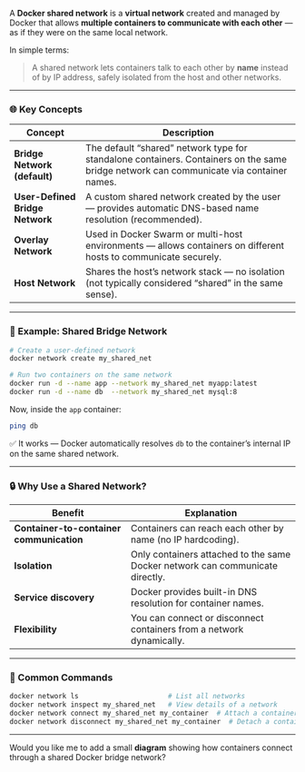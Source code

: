 A **Docker shared network** is a **virtual network** created and managed by Docker that allows **multiple containers to communicate with each other** — as if they were on the same local network.

In simple terms:

> A shared network lets containers talk to each other by **name** instead of by IP address, safely isolated from the host and other networks.

---

### 🌐 Key Concepts

| Concept                         | Description                                                                                                                             |
| ------------------------------- | --------------------------------------------------------------------------------------------------------------------------------------- |
| **Bridge Network (default)**    | The default “shared” network type for standalone containers. Containers on the same bridge network can communicate via container names. |
| **User-Defined Bridge Network** | A custom shared network created by the user — provides automatic DNS-based name resolution (recommended).                               |
| **Overlay Network**             | Used in Docker Swarm or multi-host environments — allows containers on different hosts to communicate securely.                         |
| **Host Network**                | Shares the host’s network stack — no isolation (not typically considered “shared” in the same sense).                                   |

---

### 🧱 Example: Shared Bridge Network

```bash
# Create a user-defined network
docker network create my_shared_net

# Run two containers on the same network
docker run -d --name app --network my_shared_net myapp:latest
docker run -d --name db  --network my_shared_net mysql:8
```

Now, inside the `app` container:

```bash
ping db
```

✅ It works — Docker automatically resolves `db` to the container’s internal IP on the same shared network.

---

### 🔒 Why Use a Shared Network?

| Benefit                                  | Explanation                                                                   |
| ---------------------------------------- | ----------------------------------------------------------------------------- |
| **Container-to-container communication** | Containers can reach each other by name (no IP hardcoding).                   |
| **Isolation**                            | Only containers attached to the same Docker network can communicate directly. |
| **Service discovery**                    | Docker provides built-in DNS resolution for container names.                  |
| **Flexibility**                          | You can connect or disconnect containers from a network dynamically.          |

---

### 🧭 Common Commands

```bash
docker network ls                      # List all networks
docker network inspect my_shared_net   # View details of a network
docker network connect my_shared_net my_container  # Attach a container
docker network disconnect my_shared_net my_container  # Detach a container
```

---

Would you like me to add a small **diagram** showing how containers connect through a shared Docker bridge network?
